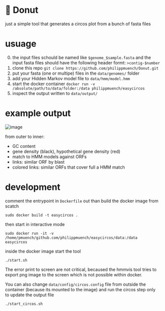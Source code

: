 # :doughnut:  Donut

just a simple tool that generates a circos plot from a bunch of fasta files

# usuage
0. the input files schould be named like `$genome_$sample.fasta` and the input fasta files should have the following header formt: `>contig-$number`
1. clone this repo `git clone https://github.com/philippmuench/Donut.git`
2. put your fasta (one or multipe) files in the `data/genomes/` folder
3. add your Hidden Markov model file to `data/hmm/model.hmm`
4. start the docker container `docker run -v /absolute/path/to/data/folder:/data philippmuench/easycircos`
5. inspect the output written to `data/output/`

# example output
![image](data/output/circos_2.png)

from outer to inner:
- GC content
- gene density (black), hypothetical gene density (red)
- match to HMM models against ORFs
- links: similar ORF by blast
- colored links: similar ORFs that cover full a HMM match 

# development

comment the entrypoint in `Dockerfile` out than build the docker image from scatch

```
sudo docker build -t easycircos .
```

then start in interactive mode

```
sudo docker run -it -v /home/pmuench/github.com/philippmuench/easycircos/data:/data easycircos
```

inside the docker image start the tool

```
./start.sh
```

The error print to screen are not critical, becaused the hmmvis tool tries to export png image to the screen which is not possible within docker. 

You can also change `data/config/circos.config` file from outside the container (because its mounted to the image) and run the circos step only to update the output file 

```
./start_circos.sh
```
